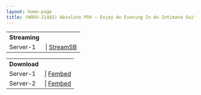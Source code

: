 ```yaml
---
layout: home-page
title: (HODV-21402) Absolute POV – Enjoy An Evening In An Intimate Suite Room With A Female IT Consultant – Reona Kirishima
---
```


<table><tbody>
<tr>
<th>Streaming</th>
</tr>
<tr>
<td>Server-1</td>
<td>| <a href="https://javhd.studio/player#6a72384243673d3d" target="_blank">StreamSB</a></td>
</tr>
</tbody></table>

<table><tbody>
<tr>
<th>Download</th>
</tr>
<tr>
<td>Server-1</td>
<td>| <a href="https://asianclub.tv/f/k-638u3-8kzzgdk" target="_blank">Fembed</a></td>
</tr>
<tr>
<td>Server-2</td>
<td>| <a href="https://javip.pro/f/7rzqebgyxlxlz7x" target="_blank">Fembed</a></td>
</tr>
</tbody></table>
